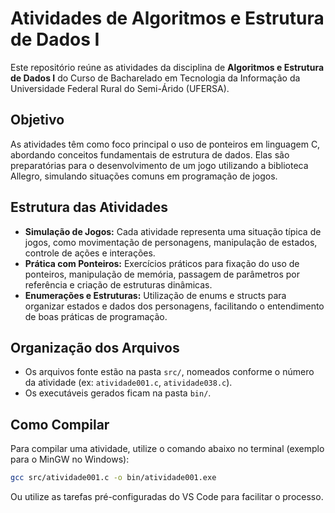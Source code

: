 # Atividades de Algoritmos e Estrutura de Dados I

Este repositório reúne as atividades da disciplina de **Algoritmos e Estrutura de Dados I** do Curso de Bacharelado em Tecnologia da Informação da Universidade Federal Rural do Semi-Árido (UFERSA).

## Objetivo

As atividades têm como foco principal o uso de ponteiros em linguagem C, abordando conceitos fundamentais de estrutura de dados. Elas são preparatórias para o desenvolvimento de um jogo utilizando a biblioteca Allegro, simulando situações comuns em programação de jogos.

## Estrutura das Atividades

- **Simulação de Jogos:** Cada atividade representa uma situação típica de jogos, como movimentação de personagens, manipulação de estados, controle de ações e interações.
- **Prática com Ponteiros:** Exercícios práticos para fixação do uso de ponteiros, manipulação de memória, passagem de parâmetros por referência e criação de estruturas dinâmicas.
- **Enumerações e Estruturas:** Utilização de enums e structs para organizar estados e dados dos personagens, facilitando o entendimento de boas práticas de programação.

## Organização dos Arquivos

- Os arquivos fonte estão na pasta `src/`, nomeados conforme o número da atividade (ex: `atividade001.c`, `atividade038.c`).
- Os executáveis gerados ficam na pasta `bin/`.

## Como Compilar

Para compilar uma atividade, utilize o comando abaixo no terminal (exemplo para o MinGW no Windows):

```sh
gcc src/atividade001.c -o bin/atividade001.exe
```

Ou utilize as tarefas pré-configuradas do VS Code para facilitar o processo.

